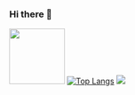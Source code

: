 ### Hi there 👋
<img src="https://media.giphy.com/media/M9gbBd9nbDrOTu1Mqx/giphy.gif" width="100"/>  [![Top Langs](https://github-readme-stats.vercel.app/api/top-langs/?username=FirstPlayerCoonfurm)](https://github.com/FirstPlayerCoonfurm/github-readme-stats) ![](https://github-profile-summary-cards.vercel.app/api/cards/most-commit-language?username=FirstPlayerCoonfurm&theme=solarized_dark)
